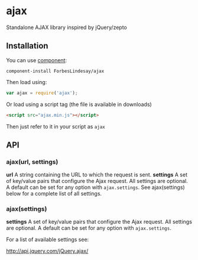 ajax
====

Standalone AJAX library inspired by jQuery/zepto

## Installation

You can use [component](https://github.com/component/component):

```
component-install ForbesLindesay/ajax
```

Then load using:

```JavaScript
var ajax = require('ajax');
```

Or load using a script tag (the file is available in downloads)

```html
<script src="ajax.min.js"></script>
```

Then just refer to it in your script as `ajax`

## API

### ajax(url, settings)

**url** A string containing the URL to which the request is sent.
**settings** A set of key/value pairs that configure the Ajax request. All settings are optional. A default can be set for any option with `ajax.settings`. See ajax(settings) below for a complete list of all settings.

### ajax(settings)

**settings** A set of key/value pairs that configure the Ajax request. All settings are optional. A default can be set for any option with `ajax.settings`.

For a list of available settings see:

http://api.jquery.com/jQuery.ajax/